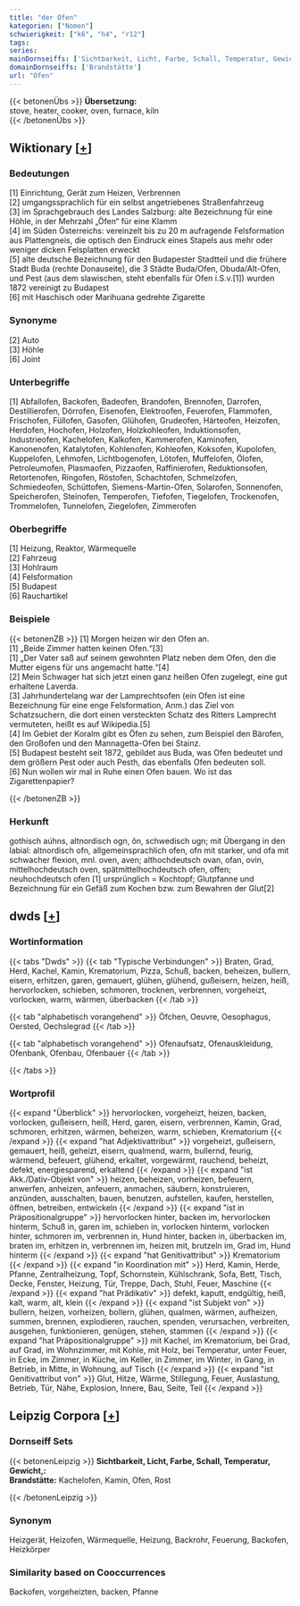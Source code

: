 ```yaml
---
title: "der Ofen"
kategorien: ["Nomen"]
schwierigkeit: ["k6", "h4", "r12"]
tags:
series:
mainDornseiffs: ['Sichtbarkeit, Licht, Farbe, Schall, Temperatur, Gewicht,']
domainDornseiffs: ['Brandstätte']
url: "Ofen"
---
```


{{< betonenÜbs >}}
**Übersetzung:**  
stove, heater, cooker, oven, furnace, kiln  
{{< /betonenÜbs >}}

## Wiktionary [[+](https://de.wiktionary.org/wiki/Ofen)]

### Bedeutungen
[1] Einrichtung, Gerät zum Heizen, Verbrennen  
[2] umgangssprachlich für ein selbst angetriebenes Straßenfahrzeug  
[3] im Sprachgebrauch des Landes Salzburg: alte Bezeichnung für eine Höhle, in der Mehrzahl „Öfen“ für eine Klamm  
[4] im Süden Österreichs: vereinzelt bis zu 20 m aufragende Felsformation aus Plattengneis, die optisch den Eindruck eines Stapels aus mehr oder weniger dicken Felsplatten erweckt  
[5] alte deutsche Bezeichnung für den Budapester Stadtteil und die frühere Stadt Buda (rechte Donauseite), die 3 Städte Buda/Ofen, Obuda/Alt-Ofen, und Pest (aus dem slawischen, steht ebenfalls für Ofen i.S.v.[1]) wurden 1872 vereinigt zu Budapest  
[6] mit Haschisch oder Marihuana gedrehte Zigarette  

### Synonyme
[2] Auto  
[3] Höhle  
[6] Joint  

### Unterbegriffe
[1] Abfallofen, Backofen, Badeofen, Brandofen, Brennofen, Darrofen, Destillierofen, Dörrofen, Eisenofen, Elektroofen, Feuerofen, Flammofen, Frischofen, Füllofen, Gasofen, Glühofen, Grudeofen, Härteofen, Heizofen, Herdofen, Hochofen, Holzofen, Holzkohleofen, Induktionsofen, Industrieofen, Kachelofen, Kalkofen, Kammerofen, Kaminofen, Kanonenofen, Katalytofen, Kohlenofen, Kohleofen, Koksofen, Kupolofen, Kuppelofen, Lehmofen, Lichtbogenofen, Lötofen, Muffelofen, Ölofen, Petroleumofen, Plasmaofen, Pizzaofen, Raffinierofen, Reduktionsofen, Retortenofen, Ringofen, Röstofen, Schachtofen, Schmelzofen, Schmiedeofen, Schüttofen, Siemens-Martin-Ofen, Solarofen, Sonnenofen, Speicherofen, Steinofen, Temperofen, Tiefofen, Tiegelofen, Trockenofen, Trommelofen, Tunnelofen, Ziegelofen, Zimmerofen  

### Oberbegriffe
[1] Heizung, Reaktor, Wärmequelle  
[2] Fahrzeug  
[3] Hohlraum  
[4] Felsformation  
[5] Budapest  
[6] Rauchartikel  

### Beispiele
{{< betonenZB >}}
[1] Morgen heizen wir den Ofen an.  
[1] „Beide Zimmer hatten keinen Ofen.“[3]  
[1] „Der Vater saß auf seinem gewohnten Platz neben dem Ofen, den die Mutter eigens für uns angemacht hatte.“[4]  
[2] Mein Schwager hat sich jetzt einen ganz heißen Ofen zugelegt, eine gut erhaltene Laverda.  
[3] Jahrhundertelang war der Lamprechtsofen (ein Ofen ist eine Bezeichnung für eine enge Felsformation, Anm.) das Ziel von Schatzsuchern, die dort einen versteckten Schatz des Ritters Lamprecht vermuteten, heißt es auf Wikipedia.[5]  
[4] Im Gebiet der Koralm gibt es Öfen zu sehen, zum Beispiel den Bärofen, den Großofen und den Mannagetta-Ofen bei Stainz.  
[5] Budapest besteht seit 1872, gebildet aus Buda, was Ofen bedeutet und dem größern Pest oder auch Pesth, das ebenfalls Ofen bedeuten soll.  
[6] Nun wollen wir mal in Ruhe einen Ofen bauen. Wo ist das Zigarettenpapier?  

{{< /betonenZB >}}
### Herkunft
gothisch aúhns, altnordisch ogn, ôn, schwedisch ugn; mit Übergang in den labial: altnordisch ofn, allgemeinsprachlich ofen, ofn mit starker, und ofa mit schwacher flexion, mnl. oven, aven; althochdeutsch ovan, ofan, ovin, mittelhochdeutsch oven, spätmittelhochdeutsch ofen, offen; neuhochdeutsch ofen [1] ursprünglich = Kochtopf; Glutpfanne und Bezeichnung für ein Gefäß zum Kochen bzw. zum Bewahren der Glut[2]  



## dwds [[+](https://www.dwds.de/wb/Ofen)]

### Wortinformation
{{< tabs "Dwds" >}}
{{< tab "Typische Verbindungen" >}}
Braten, Grad, Herd, Kachel, Kamin, Krematorium, Pizza, Schuß, backen, beheizen, bullern, eisern, erhitzen, garen, gemauert, glühen, glühend, gußeisern, heizen, heiß, hervorlocken, schieben, schmoren, trocknen, verbrennen, vorgeheizt, vorlocken, warm, wärmen, überbacken
{{< /tab >}}

{{< tab "alphabetisch vorangehend" >}}
Öfchen, Oeuvre, Oesophagus, Oersted, Oechslegrad
{{< /tab >}}

{{< tab "alphabetisch vorangehend" >}}
Ofenaufsatz, Ofenauskleidung, Ofenbank, Ofenbau, Ofenbauer
{{< /tab >}}

{{< /tabs >}}

### Wortprofil
{{< expand "Überblick" >}} hervorlocken, vorgeheizt, heizen, backen, vorlocken, gußeisern, heiß, Herd, garen, eisern, verbrennen, Kamin, Grad, schmoren, erhitzen, wärmen, beheizen, warm, schieben, Krematorium {{< /expand >}}
{{< expand "hat Adjektivattribut" >}} vorgeheizt, gußeisern, gemauert, heiß, geheizt, eisern, qualmend, warm, bullernd, feurig, wärmend, befeuert, glühend, erkaltet, vorgewärmt, rauchend, beheizt, defekt, energiesparend, erkaltend {{< /expand >}}
{{< expand "ist Akk./Dativ-Objekt von" >}} heizen, beheizen, vorheizen, befeuern, anwerfen, anheizen, anfeuern, anmachen, säubern, konstruieren, anzünden, ausschalten, bauen, benutzen, aufstellen, kaufen, herstellen, öffnen, betreiben, entwickeln {{< /expand >}}
{{< expand "ist in Präpositionalgruppe" >}} hervorlocken hinter, backen im, hervorlocken hinterm, Schuß in, garen im, schieben in, vorlocken hinterm, vorlocken hinter, schmoren im, verbrennen in, Hund hinter, backen in, überbacken im, braten im, erhitzen in, verbrennen im, heizen mit, brutzeln im, Grad im, Hund hinterm {{< /expand >}}
{{< expand "hat Genitivattribut" >}} Krematorium {{< /expand >}}
{{< expand "in Koordination mit" >}} Herd, Kamin, Herde, Pfanne, Zentralheizung, Topf, Schornstein, Kühlschrank, Sofa, Bett, Tisch, Decke, Fenster, Heizung, Tür, Treppe, Dach, Stuhl, Feuer, Maschine {{< /expand >}}
{{< expand "hat Prädikativ" >}} defekt, kaputt, endgültig, heiß, kalt, warm, alt, klein {{< /expand >}}
{{< expand "ist Subjekt von" >}} bullern, heizen, vorheizen, bollern, glühen, qualmen, wärmen, aufheizen, summen, brennen, explodieren, rauchen, spenden, verursachen, verbreiten, ausgehen, funktionieren, genügen, stehen, stammen {{< /expand >}}
{{< expand "hat Präpositionalgruppe" >}} mit Kachel, im Krematorium, bei Grad, auf Grad, im Wohnzimmer, mit Kohle, mit Holz, bei Temperatur, unter Feuer, in Ecke, im Zimmer, in Küche, im Keller, in Zimmer, im Winter, in Gang, in Betrieb, in Mitte, in Wohnung, auf Tisch {{< /expand >}}
{{< expand "ist Genitivattribut von" >}} Glut, Hitze, Wärme, Stillegung, Feuer, Auslastung, Betrieb, Tür, Nähe, Explosion, Innere, Bau, Seite, Teil {{< /expand >}}

## Leipzig Corpora [[+](https://corpora.uni-leipzig.de/en/res?word=Ofen&corpusId=deu_newscrawl-public_2018)]

### Dornseiff Sets
{{< betonenLeipzig >}}
**Sichtbarkeit, Licht, Farbe, Schall, Temperatur, Gewicht,:**  
**Brandstätte:** Kachelofen, Kamin, Ofen, Rost  

{{< /betonenLeipzig >}}

### Synonym
Heizgerät, Heizofen, Wärmequelle, Heizung, Backrohr, Feuerung, Backofen, Heizkörper


### Similarity based on Cooccurrences
Backofen, vorgeheizten, backen, Pfanne

